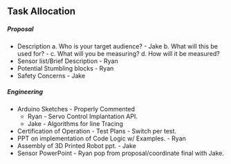 ## Task Allocation

##### Proposal 

* Description
  a. Who is your target audience? - Jake
  b. What will this be used for? - 
  c. What will you be measuring?
  d. How will it be measured? 
* Sensor list/Brief Description - Ryan 
* Potential Stumbling blocks - Ryan 
* Safety Concerns - Jake

##### Engineering 

* Arduino Sketches - Properly Commented
  * Ryan - Servo Control Implantation API.
  * Jake - Algorithms for line Tracing 
* Certification of Operation - Test Plans - Switch per test.
* PPT on implementation of Code Logic w/ Examples. - Ryan
* Assembly of 3D Printed Robot ppt. - Jake
* Sensor PowerPoint - Ryan pop from proposal/coordinate final with Jake. 